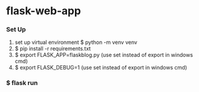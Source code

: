 # flask-web-app

### Set Up
1. set up virtual environment $ python -m venv venv
2. $ pip install -r requirements.txt
3. $ export FLASK_APP=flaskblog.py (use set instead of export in windows cmd)
4. $ export FLASK_DEBUG=1 (use set instead of export in windows cmd)

### $ flask run
